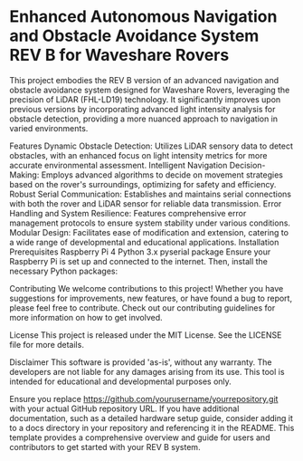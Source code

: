 # Enhanced Autonomous Navigation and Obstacle Avoidance System REV B for Waveshare Rovers

This project embodies the REV B version of an advanced navigation and obstacle avoidance system designed for Waveshare Rovers, leveraging the precision of LiDAR (FHL-LD19) technology. It significantly improves upon previous versions by incorporating advanced light intensity analysis for obstacle detection, providing a more nuanced approach to navigation in varied environments.

Features
Dynamic Obstacle Detection: Utilizes LiDAR sensory data to detect obstacles, with an enhanced focus on light intensity metrics for more accurate environmental assessment.
Intelligent Navigation Decision-Making: Employs advanced algorithms to decide on movement strategies based on the rover's surroundings, optimizing for safety and efficiency.
Robust Serial Communication: Establishes and maintains serial connections with both the rover and LiDAR sensor for reliable data transmission.
Error Handling and System Resilience: Features comprehensive error management protocols to ensure system stability under various conditions.
Modular Design: Facilitates ease of modification and extension, catering to a wide range of developmental and educational applications.
Installation
Prerequisites
Raspberry Pi 4
Python 3.x
pyserial package
Ensure your Raspberry Pi is set up and connected to the internet. Then, install the necessary Python packages:

Contributing
We welcome contributions to this project! Whether you have suggestions for improvements, new features, or have found a bug to report, please feel free to contribute. Check out our contributing guidelines for more information on how to get involved.

License
This project is released under the MIT License. See the LICENSE file for more details.

Disclaimer
This software is provided 'as-is', without any warranty. The developers are not liable for any damages arising from its use. This tool is intended for educational and developmental purposes only.

Ensure you replace https://github.com/yourusername/yourrepository.git with your actual GitHub repository URL. If you have additional documentation, such as a detailed hardware setup guide, consider adding it to a docs directory in your repository and referencing it in the README. This template provides a comprehensive overview and guide for users and contributors to get started with your REV B system.
